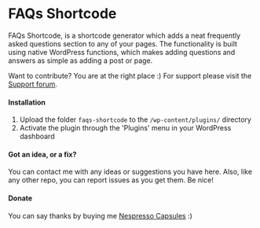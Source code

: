 # FAQs Shortcode

FAQs Shortcode, is a shortcode generator which adds a neat frequently asked questions section to any of your pages. The functionality is built using native WordPress functions, which makes adding questions and answers as simple as adding a post or page.

Want to contribute? You are at the right place :) For support please visit the [Support forum].

#### Installation

1. Upload the folder `faqs-shortcode` to the `/wp-content/plugins/` directory
2. Activate the plugin through the 'Plugins' menu in your WordPress dashboard

#### Got an idea, or a fix?

You can contact me with any ideas or suggestions you have here. Also, like any other repo, you can report issues as you get them. Be nice!

#### Donate

You can say thanks by buying me [Nespresso Capsules] :)

[Support forum]:http://wordpress.org/support/plugin/faqs-shortcode
[Nespresso Capsules]:http://yusrimathews.co.za/donate/?project=faqs-shortcode